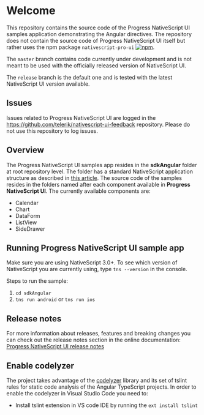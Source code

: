 # Welcome
This repository contains the source code of the Progress NativeScript UI samples application demonstrating the Angular directives. The repository does not contain the source code of Progress NativeScript UI itself but rather uses the npm package `nativescript-pro-ui` [![npm](https://img.shields.io/npm/v/nativescript-pro-ui.svg)](https://www.npmjs.com/package/nativescript-pro-ui).

The `master` branch contains code currently under development and is not meant to be used with the officially released version of NativeScript UI.

The `release` branch is the default one and is tested with the latest NativeScript UI version available.

## Issues
Issues related to Progress NativeScript UI are logged in the https://github.com/telerik/nativescript-ui-feedback repository. Please do not use this repository to log issues.

## Overview
The Progress NativeScript UI samples app resides in the **sdkAngular** folder at root repository level. The folder has a standard NativeScript application structure as described in [this article](http://docs.nativescript.org/angular/tutorial/ng-chapter-0.html). The source code of the samples resides in the folders named after each component available in **Progress NativeScript UI**. The currently available components are:

- Calendar
- Chart
- DataForm
- ListView
- SideDrawer

## Running **Progress NativeScript UI** sample app
Make sure you are using NativeScript 3.0+. To see which version of NativeScript you are currently using, type `tns --version` in the console.

Steps to run the sample:

1. `cd sdkAngular`
2. `tns run android` or `tns run ios`


## Release notes
For more information about releases, features and breaking changes you can check out the release notes section in the online documentation:
[Progress NativeScript UI release notes](http://docs.telerik.com/devtools/nativescript-ui/release-notes)

## Enable codelyzer
The project takes advantage of the [codelyzer](https://www.npmjs.com/package/codelyzer) library and its set of tslint rules for static code analysis of the Angular TypeScript projects. In order to enable the codelyzer in Visual Studio Code you need to:
- Install tslint extension in VS code IDE by running the `ext install tslint`
